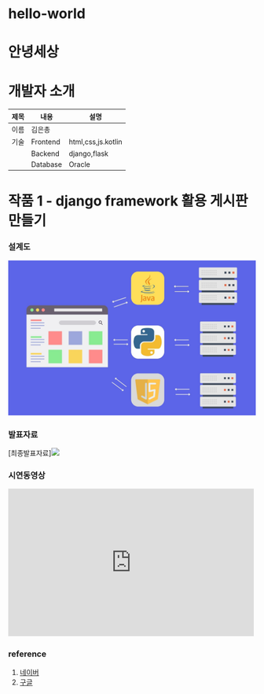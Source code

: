 # hello-world

# 안녕세상
# 개발자 소개

|제목|내용|설명|
|------|---|---|
|이름|김은총| |
|기술|Frontend|html,css,js.kotlin|
|    |Backend|django,flask|
|    |Database|Oracle|

# 작품 1 - django framework 활용 게시판 만들기
### 설계도
<img src = "archi.jpg"/>

### 발표자료
[최종발표자료]<img src= "프레젠테이션 1-2.show.pptx"/>

### 시연동영상
<iframe width="500" height="300" src="https://www.youtube.com/embed/rFHd6c2N1-k" title="&quot;울릉도 여행 취소했다&quot; 난리..군수 달려갔지만 &#39;활활&#39; [뉴스.zip/MBC뉴스]" frameborder="0" allow="accelerometer; autoplay; clipboard-write; encrypted-media; gyroscope; picture-in-picture; web-share" referrerpolicy="strict-origin-when-cross-origin" allowfullscreen></iframe>

### reference
1. [네이버](https://www.naver.com/) <br>
2. [구글](https://www.google.com/) <br>



